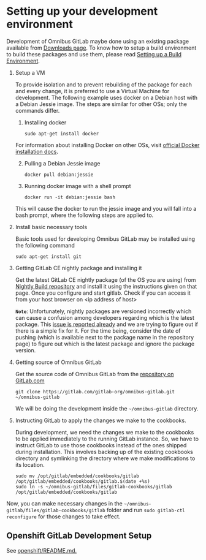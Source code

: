 # Setting up your development environment

Development of Omnibus GitLab maybe done using an existing package available
from [Downloads page](https://about.gitlab.com/downloads). To know how to setup
a build environment to build these packages and use them, please read [Setting
up a Build Environment](../build/prepare-build-environment.md).

 1. Setup a VM

    To provide isolation and to prevent rebuilding of the package for each and
    every change, it is preferred to use a Virtual Machine for development. The
    following example uses docker on a Debian host with a Debian Jessie image.
    The steps are similar for other OSs; only the commands differ.
    1. Installing docker

        ```
        sudo apt-get install docker
        ```
    For information about installing Docker on other OSs, visit
    [official Docker installation docs](https://docs.docker.com/engine/installation).

    2. Pulling a Debian Jessie image

        ```
        docker pull debian:jessie
        ```

    3. Running docker image with a shell prompt

        ```
        docker run -it debian:jessie bash
        ```
    This will cause the docker to run the jessie image and you will fall into a
    bash prompt, where the following steps are applied to.

 2. Install basic necessary tools

    Basic tools used for developing Omnibus GitLab may be installed using the
    following command

    ```
    sudo apt-get install git
    ```

 3. Getting GitLab CE nightly package and installing it

    Get the latest GitLab CE nightly package (of the OS you are using) from
    [Nightly Build repository](https://packages.gitlab.com/gitlab/nightly-builds)
    and install it using the instructions given on that page. Once you configure
    and start gitlab. Check if you can access it from your host browser on
    \<ip address of host>

    **`Note`**: Unfortunately, nightly packages are versioned incorrectly which
    can cause a confusion among developers regarding which is the latest package.
    This [issue is reported already](https://gitlab.com/gitlab-org/omnibus-gitlab/issues/864)
    and we are trying to figure out if there is a simple fix for it. For the
    time being, consider the date of pushing (which is available next to the
    package name in the repository page) to figure out which is the latest
    package and ignore the package version.

 4. Getting source of Omnibus GitLab

    Get the source code of Omnibus GitLab from the [repository on GitLab.com](https://gitlab.com/gitlab-org/omnibus-gitlab)

    ```
    git clone https://gitlab.com/gitlab-org/omnibus-gitlab.git ~/omnibus-gitlab
    ```

    We will be doing the development inside the `~/omnibus-gitlab` directory.

 5. Instructing GitLab to apply the changes we make to the cookbooks.

    During development, we need the changes we make to the cookbooks to be
    applied immediately to the running GitLab instance. So, we have to instruct
    GitLab to use those cookbooks instead of the ones shipped during
    installation. This involves backing up of the existing cookbooks directory
    and symlinking the directory where we make modifications to its location.

    ```
    sudo mv /opt/gitlab/embedded/cookbooks/gitlab /opt/gitlab/embedded/cookbooks/gitlab.$(date +%s)
    sudo ln -s ~/omnibus-gitlab/files/gitlab-cookbooks/gitlab /opt/gitlab/embedded/cookbooks/gitlab
    ```

Now, you can make necessary changes in the
`~/omnibus-gitlab/files/gitlab-cookbooks/gitlab` folder and run `sudo gitlab-ctl reconfigure`
for those changes to take effect.

## Openshift GitLab Development Setup

See [openshift/README.md.](openshift/README.md#development-setup)

